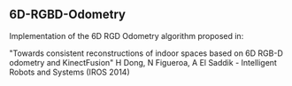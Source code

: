## 6D-RGBD-Odometry

Implementation of the 6D RGD Odometry algorithm proposed in:

"Towards consistent reconstructions of indoor spaces based on 6D RGB-D odometry and KinectFusion" H Dong, N Figueroa, A El Saddik - Intelligent Robots and Systems (IROS 2014)
